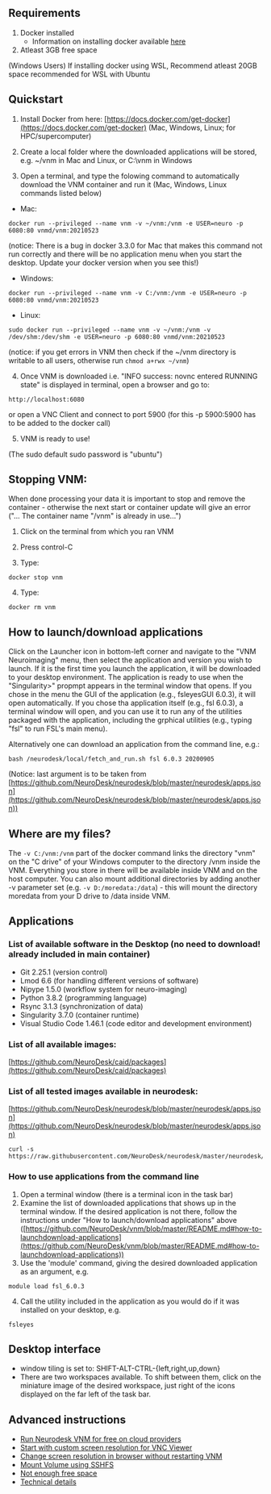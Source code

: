 ## Requirements
1. Docker installed
    * Information on installing docker available [here](https://docs.docker.com/get-docker/)
2. Atleast 3GB free space
 
(Windows Users) If installing docker using WSL, Recommend atleast 20GB space recommended for WSL with Ubuntu

## Quickstart
1. Install Docker from here: [https://docs.docker.com/get-docker](https://docs.docker.com/get-docker) (Mac, Windows, Linux; for HPC/supercomputer)

2. Create a local folder where the downloaded applications will be stored, e.g. ~/vnm in Mac and Linux, or C:\vnm in Windows 

3. Open a terminal, and type the folowing command to automatically download the VNM container and run it (Mac, Windows, Linux commands listed below) 

* Mac:
```
docker run --privileged --name vnm -v ~/vnm:/vnm -e USER=neuro -p 6080:80 vnmd/vnm:20210523
```
(notice: There is a bug in docker 3.3.0 for Mac that makes this command not run correctly and there will be no application menu when you start the desktop. Update your docker version when you see this!)

* Windows:
```
docker run --privileged --name vnm -v C:/vnm:/vnm -e USER=neuro -p 6080:80 vnmd/vnm:20210523
```
* Linux:
```
sudo docker run --privileged --name vnm -v ~/vnm:/vnm -v /dev/shm:/dev/shm -e USER=neuro -p 6080:80 vnmd/vnm:20210523
```
(notice: if you get errors in VNM then check if the ~/vnm directory is writable to all users, otherwise run `chmod a+rwx ~/vnm`)

4. Once VNM is downloaded i.e. "INFO success: novnc entered RUNNING state" is displayed in terminal, open a browser and go to:
```
http://localhost:6080
```
or open a VNC Client and connect to port 5900 (for this -p 5900:5900 has to be added to the docker call)

5. VNM is ready to use!

(The sudo default sudo password is "ubuntu")

## Stopping VNM:
When done processing your data it is important to stop and remove the container - otherwise the next start or container update will give an error ("... The container name "/vnm" is already in use...")
1. Click on the terminal from which you ran VNM

2. Press control-C

3. Type:
```
docker stop vnm
```
4. Type:
```
docker rm vnm
```

## How to launch/download applications
Click on the Launcher icon in bottom-left corner and navigate to the "VNM Neuroimaging" menu, then select the application and version you wish to launch. If it is the first time you launch the application, it will be downloaded to your desktop environment. The application is ready to use when the "Singularity>" propmpt appears in the terminal window that opens. If you chose in the menu the GUI of the application (e.g., fsleyesGUI 6.0.3), it will open automatically. If you chose tha application itself (e.g., fsl 6.0.3), a terminal window will open, and you can use it to run any of the utilities packaged with the application, including the grphical utilities (e.g., typing "fsl" to run FSL's main menu).

Alternatively one can download an application from the command line, e.g.:
```
bash /neurodesk/local/fetch_and_run.sh fsl 6.0.3 20200905
```
(Notice: last argument is to be taken from [https://github.com/NeuroDesk/neurodesk/blob/master/neurodesk/apps.json](https://github.com/NeuroDesk/neurodesk/blob/master/neurodesk/apps.json))

## Where are my files?
The `-v C:/vnm:/vnm` part of the docker command links the directory "vnm" on the "C drive" of your Windows computer to the directory /vnm inside the VNM. Everything you store in there will be available inside VNM and on the host computer. You can also mount additional directories by adding another -v parameter set (e.g. `-v D:/moredata:/data`) - this will mount the directory moredata from your D drive to /data inside VNM.  

## Applications
### List of available software in the Desktop (no need to download! already included in main container)
* Git 2.25.1 (version control)
* Lmod 6.6 (for handling different versions of software)
* Nipype 1.5.0 (workflow system for neuro-imaging)
* Python 3.8.2 (programming language)
* Rsync 3.1.3 (synchronization of data)
* Singularity 3.7.0 (container runtime)
* Visual Studio Code 1.46.1 (code editor and development environment)

### List of all available images:
[https://github.com/NeuroDesk/caid/packages](https://github.com/NeuroDesk/caid/packages)

### List of all tested images available in neurodesk:
[https://github.com/NeuroDesk/neurodesk/blob/master/neurodesk/apps.json](https://github.com/NeuroDesk/neurodesk/blob/master/neurodesk/apps.json)
```
curl -s https://raw.githubusercontent.com/NeuroDesk/neurodesk/master/neurodesk/apps.json
```

### How to use applications from the command line
1. Open a terminal window (there is a terminal icon in the task bar)
2. Examine the list of downloaded applications that shows up in the terminal window. If the desired application is not there, follow the instructions under "How to launch/download applications" above ([https://github.com/NeuroDesk/vnm/blob/master/README.md#how-to-launchdownload-applications](https://github.com/NeuroDesk/vnm/blob/master/README.md#how-to-launchdownload-applications))
3. Use the 'module' command, giving the desired downloaded application as an argument, e.g.
```
module load fsl_6.0.3
```
4. Call the utility included in the application as you would do if it was installed on your desktop, e.g.
```
fsleyes
```

## Desktop interface
* window tiling is set to: SHIFT-ALT-CTRL-{left,right,up,down}
* There are two workspaces available. To shift between them, click on the miniature image of the desired workspace, just right of the icons displayed on the far left of the task bar.

## Advanced instructions
- [Run Neurodesk VNM for free on cloud providers](https://github.com/NeuroDesk/vnm/wiki/Run-Neurodesk-VNM-for-free-on-cloud-providers)
- [Start with custom screen resolution for VNC Viewer](https://github.com/NeuroDesk/vnm/wiki/Start-with-custom-screen-resolution-for-VNC-Viewer)
- [Change screen resolution in browser without restarting VNM](https://github.com/NeuroDesk/vnm/wiki/Change-screen-resolution-in-browser-without-restarting-VNM)
- [Mount Volume using SSHFS](https://github.com/NeuroDesk/vnm/wiki/Mount-volume-using-SSHFS)
- [Not enough free space](https://github.com/NeuroDesk/vnm/wiki/Not-enough-free-space)
- [Technical details](https://github.com/NeuroDesk/vnm/wiki/Technical-Details)

